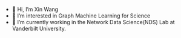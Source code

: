 - 👋 Hi, I’m Xin Wang
- 👀 I’m interested in Graph Machine Learning for Science 
- 🌱 I’m currently working in the Network Data Science(NDS) Lab at Vanderbilt University.


<!---
xwang38438/xwang38438 is a ✨ special ✨ repository because its `README.md` (this file) appears on your GitHub profile.
You can click the Preview link to take a look at your changes.
--->
